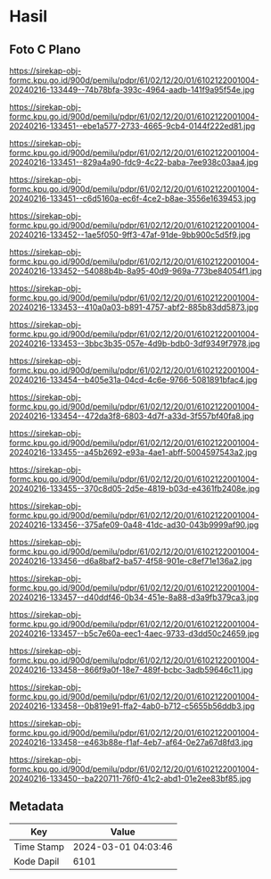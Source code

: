 # Hasil

## Foto C Plano

https://sirekap-obj-formc.kpu.go.id/900d/pemilu/pdpr/61/02/12/20/01/6102122001004-20240216-133449--74b78bfa-393c-4964-aadb-141f9a95f54e.jpg

https://sirekap-obj-formc.kpu.go.id/900d/pemilu/pdpr/61/02/12/20/01/6102122001004-20240216-133451--ebe1a577-2733-4665-9cb4-0144f222ed81.jpg

https://sirekap-obj-formc.kpu.go.id/900d/pemilu/pdpr/61/02/12/20/01/6102122001004-20240216-133451--829a4a90-fdc9-4c22-baba-7ee938c03aa4.jpg

https://sirekap-obj-formc.kpu.go.id/900d/pemilu/pdpr/61/02/12/20/01/6102122001004-20240216-133451--c6d5160a-ec6f-4ce2-b8ae-3556e1639453.jpg

https://sirekap-obj-formc.kpu.go.id/900d/pemilu/pdpr/61/02/12/20/01/6102122001004-20240216-133452--1ae5f050-9ff3-47af-91de-9bb900c5d5f9.jpg

https://sirekap-obj-formc.kpu.go.id/900d/pemilu/pdpr/61/02/12/20/01/6102122001004-20240216-133452--54088b4b-8a95-40d9-969a-773be84054f1.jpg

https://sirekap-obj-formc.kpu.go.id/900d/pemilu/pdpr/61/02/12/20/01/6102122001004-20240216-133453--410a0a03-b891-4757-abf2-885b83dd5873.jpg

https://sirekap-obj-formc.kpu.go.id/900d/pemilu/pdpr/61/02/12/20/01/6102122001004-20240216-133453--3bbc3b35-057e-4d9b-bdb0-3df9349f7978.jpg

https://sirekap-obj-formc.kpu.go.id/900d/pemilu/pdpr/61/02/12/20/01/6102122001004-20240216-133454--b405e31a-04cd-4c6e-9766-5081891bfac4.jpg

https://sirekap-obj-formc.kpu.go.id/900d/pemilu/pdpr/61/02/12/20/01/6102122001004-20240216-133454--472da3f8-6803-4d7f-a33d-3f557bf40fa8.jpg

https://sirekap-obj-formc.kpu.go.id/900d/pemilu/pdpr/61/02/12/20/01/6102122001004-20240216-133455--a45b2692-e93a-4ae1-abff-5004597543a2.jpg

https://sirekap-obj-formc.kpu.go.id/900d/pemilu/pdpr/61/02/12/20/01/6102122001004-20240216-133455--370c8d05-2d5e-4819-b03d-e4361fb2408e.jpg

https://sirekap-obj-formc.kpu.go.id/900d/pemilu/pdpr/61/02/12/20/01/6102122001004-20240216-133456--375afe09-0a48-41dc-ad30-043b9999af90.jpg

https://sirekap-obj-formc.kpu.go.id/900d/pemilu/pdpr/61/02/12/20/01/6102122001004-20240216-133456--d6a8baf2-ba57-4f58-901e-c8ef71e136a2.jpg

https://sirekap-obj-formc.kpu.go.id/900d/pemilu/pdpr/61/02/12/20/01/6102122001004-20240216-133457--d40ddf46-0b34-451e-8a88-d3a9fb379ca3.jpg

https://sirekap-obj-formc.kpu.go.id/900d/pemilu/pdpr/61/02/12/20/01/6102122001004-20240216-133457--b5c7e60a-eec1-4aec-9733-d3dd50c24659.jpg

https://sirekap-obj-formc.kpu.go.id/900d/pemilu/pdpr/61/02/12/20/01/6102122001004-20240216-133458--866f9a0f-18e7-489f-bcbc-3adb59646c11.jpg

https://sirekap-obj-formc.kpu.go.id/900d/pemilu/pdpr/61/02/12/20/01/6102122001004-20240216-133458--0b819e91-ffa2-4ab0-b712-c5655b56ddb3.jpg

https://sirekap-obj-formc.kpu.go.id/900d/pemilu/pdpr/61/02/12/20/01/6102122001004-20240216-133458--e463b88e-f1af-4eb7-af64-0e27a67d8fd3.jpg

https://sirekap-obj-formc.kpu.go.id/900d/pemilu/pdpr/61/02/12/20/01/6102122001004-20240216-133450--ba220711-76f0-41c2-abd1-01e2ee83bf85.jpg


## Metadata

| Key        | Value               |
| ---------- | ------------------- |
| Time Stamp | 2024-03-01 04:03:46 |
| Kode Dapil | 6101                |



